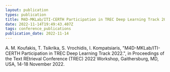 ```yaml
---
layout: publication
types: publication
title: M4D-MKLab/ITI-CERTH Participation in TREC Deep Learning Track 2022
date: 2022-11-14T19:49:43.407Z
tags: conference_publications
publication_date: 2022-11-14
---
```

<!--StartFragment-->

A. M. Koufakis, T. Tsikrika, S. Vrochidis, I. Kompatsiaris, "M4D-MKLab/ITI-CERTH Participation in TREC Deep Learning Track 2022.", in Proceedings of the Text REtrieval Conference (TREC) 2022 Workshop, Gaithersburg, MD, USA, 14-18 November 2022.

<!--EndFragment-->